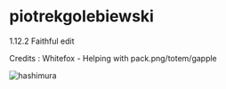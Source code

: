# piotrekgolebiewski
1.12.2 Faithful edit

Credits : Whitefox - Helping with pack.png/totem/gapple

![hashimura](https://user-images.githubusercontent.com/95892564/147395566-ec21feb0-73d5-4e47-86ef-911835a383a9.png)
